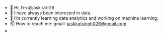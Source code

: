 - 👋 Hi, I’m @jaskirat-26
- 👀 I have always been interested in data. 
- 🌱 I’m currently learning data analytics and working on machine learning.
- 📫 How to reach me: gmail:  jaskiratsingh026@gmail.com
- 

<!---
jaskirat-26/jaskirat-26 is a ✨ special ✨ repository because its `README.md` (this file) appears on your GitHub profile.
You can click the Preview link to take a look at your changes.
--->
